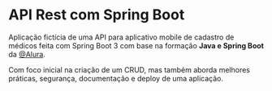 # API Rest com Spring Boot

Aplicação fictícia de uma API para aplicativo mobile de cadastro de médicos feita com Spring Boot 3 com base na formação **Java e Spring Boot** da [@Alura](https://www.alura.com.br).

Com foco inicial na criação de um CRUD, mas também aborda melhores práticas, segurança, documentação e deploy de uma aplicação.
